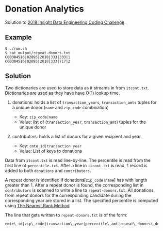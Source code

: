 # Donation Analytics

Solution to [2018 Insight Data Engineering Coding Challenge](https://github.com/InsightDataScience/donation-analytics).

## Example
~~~~
$ ./run.sh
$ cat output/repeat-donors.txt
C00384516|02895|2018|333|333|1
C00384516|02895|2018|333|717|2
~~~~

## Solution
Two dictionaries are used to store data as it streams in from `itcont.txt`.  Dictionaries are used as they have have O(1) lookup time.

1. donations: holds a list of `transaction_years`, `transaction_amts` tuples for a unique donor (`name` and `zip_code` combination)
	* Key: `zip_code|name`
	* Value: list of (`transaction_year`, `transaction_amt`) tuples for the unique donor

2. contributors: holds a list of donors for a given recipient and year
	* Key: `cmte_id|transaction_year`
	* Value: List of keys to donations

Data from `itcont.txt` is read line-by-line.  The percentile is read from the first line of `percentile.txt`.  After a line in `itcont.txt` is read, 1 record is added to both `donations` and `contributors`.

A repeat donor is identified if donations[`zip_code|name`] has with length greater than 1.  After a repeat donor is found, the corresponding list in `contributors` is scanned to write a line to `repeat-donors.txt`.  All donations from repeat donors for the corresponding candidate during the corresponding year are stored in a list.  The specified percentile is computed using [The Nearest Rank Method](https://en.wikipedia.org/wiki/Percentile#The_nearest-rank_method)

The line that gets written to `repeat-donors.txt` is of the form:

~~~~
cmte\_id|zip\_code|transaction\_year|percentile\_amt|repeat\_donors\_donations\_sum|number\_of\_repeat\_donors
~~~~
